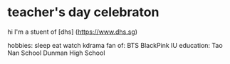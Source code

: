 # teacher's day celebraton

hi I'm a stuent of [dhs] (https://www.dhs.sg)

hobbies: sleep
         eat
         watch kdrama
fan of: BTS
        BlackPink
        IU
education: Tao Nan School
           Dunman High School
